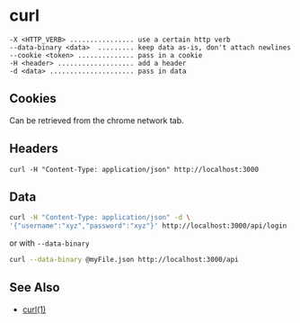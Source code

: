 # curl

```
-X <HTTP_VERB> ................ use a certain http verb
--data-binary <data>  ......... keep data as-is, don't attach newlines
--cookie <token> .............. pass in a cookie
-H <header> ................... add a header
-d <data> ..................... pass in data
```

## Cookies
Can be retrieved from the chrome network tab.

## Headers
```
curl -H "Content-Type: application/json" http://localhost:3000
```

## Data
```sh
curl -H "Content-Type: application/json" -d \
'{"username":"xyz","password":"xyz"}' http://localhost:3000/api/login
```
or with `--data-binary`
```sh
curl --data-binary @myFile.json http://localhost:3000/api
```

## See Also
- [curl(1)](http://man.cx/curl)
